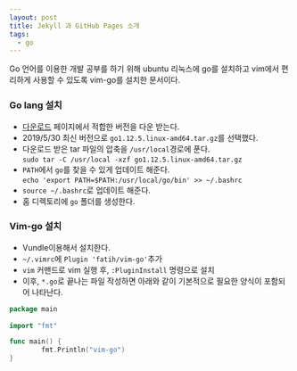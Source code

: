 ```yaml
---
layout: post
title: Jekyll 과 GitHub Pages 소개
tags:
  - go
---
```

Go 언어를 이용한 개발 공부를 하기 위해 ubuntu 리눅스에 go를 설치하고 vim에서 편리하게 사용할 수 있도록 vim-go를 설치한 문서이다.

### Go lang 설치
- [다운로드](https://golang.org/dl/) 페이지에서 적합한 버전을 다운 받는다.
- 2019/5/30 최신 버전으로 `go1.12.5.linux-amd64.tar.gz`를 선택했다.
- 다운로드 받은 tar 파일의 압축을 `/usr/local`경로에 푼다.  
`sudo tar -C /usr/local -xzf go1.12.5.linux-amd64.tar.gz`
- `PATH`에서 `go`를 찾을 수 있게 업데이트 해준다.  
`echo 'export PATH=$PATH:/usr/local/go/bin' >> ~/.bashrc`
- `source ~/.bashrc`로 업데이트 해준다.
- 홈 디렉토리에 `go` 폴더를 생성한다.

### Vim-go 설치
- Vundle이용해서 설치한다.
- `~/.vimrc`에 `Plugin 'fatih/vim-go'`추가
- `vim` 커맨드로 vim 실행 후, `:PluginInstall` 명령으로 설치
- 이후, `*.go`로 끝나는 파일 작성하면 아래와 같이 기본적으로 필요한 양식이 포함되어 나타난다.
```go
package main
  
import "fmt"

func main() {
        fmt.Println("vim-go")
}
```
